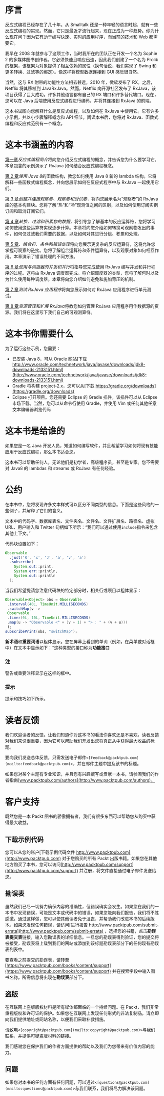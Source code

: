 # 序言

反应式编程已经存在了几十年。从 Smalltalk 还是一种年轻的语言时起，就有一些反应式编程的实现。然而，它只是最近才流行起来，现在正成为一种趋势。你为什么现在问？因为它有助于编写快速、实时的应用程序，而当前的技术和 Web 都需要它。

我早在 2008 年就参与了这项工作，当时我所在的团队正在开发一个名为 Sophie 2 的多媒体图书创作者。它必须快速且响应迅速，因此我们创建了一个名为 Prolib 的框架，该框架为对象提供了相互依赖的属性（换句话说，我们实现了 Swing 和更多转换、过滤等的绑定）。像这样将模型数据连接到 GUI 感觉很自然。

当然，这与 RX 附带的功能性方法相去甚远。2010 年，微软发布了 RX，之后，Netflix 将其移植到 JavaRxJava。然而，Netflix 向开源社区发布了 RxJava，该项目获得了巨大成功。许多其他语言都有自己的 RX 端口和许多替代端口。现在，您可以在 Java 后端使用反应式编程进行编码，并将其连接到 RxJava 的前端。

这本书试图向您解释什么是反应式编程，以及如何在 RxJava 中使用它。它有许多小示例，并以小步骤解释概念和 API 细节。阅读本书后，您将对 RxJava、函数式编程和反应式范例有一个概念。

# 这本书涵盖的内容

[第一章](1.html "Chapter 1. An Introduction to Reactive Programming")*反应式编程简介*将向您介绍反应式编程的概念，并告诉您为什么要学习它。本章包含的示例演示了 RxJava 如何结合反应式编程概念。

[第 2 章](2.html "Chapter 2. Using the Functional Constructions of Java 8")*使用 Java 8*的函数结构，教您如何使用 Java 8 新的 lambda 结构。它将解释一些函数式编程概念，并向您展示如何在反应式程序中与 RxJava 一起使用它们。

[第 3 章](3.html "Chapter 3. Creating and Connecting Observables, Observers, and Subjects")*创建并连接观察者、观察者和受试者*，将向您展示名为“观察者”的 RxJava 库的基本构建块。您将了解“热”和“冷”观测值之间的区别，以及如何使用订阅实例订阅和取消订阅它们。

[第 4 章](4.html "Chapter 4. Transforming, Filtering, and Accumulating Your Data")*转换、过滤和积累您的数据*，将引导您了解基本的反应运算符，您将学习如何使用这些运算符实现逐步计算。本章将向您介绍如何转换可观察物发出的事件，如何仅过滤我们需要的数据，以及如何对其进行分组、积累和处理。

[第 5 章](5.html "Chapter 5. Combinators, Conditionals, and Error Handling")、*组合符、条件和错误处理*将向您展示更复杂的反应运算符，这将允许您掌握可观察的链接。您将了解组合运算符和条件运算符，以及观察对象如何相互作用。本章演示了错误处理的不同方法。

[第 6 章](6.html "Chapter 6. Using Concurrency and Parallelism with Schedulers")*使用与调度器的并发和并行*将指导您完成使用 RxJava 编写并发和并行程序的过程。这将由 RxJava 调度器完成。将介绍调度器的类型，您将了解何时以及为什么使用每种调度器。本章将向您介绍如何避免和施加背压的机制。

[第 7 章](7.html "Chapter 7. Testing Your RxJava Application")*测试 RxJava 应用程序*将向您展示如何对 RxJava 应用程序进行单元测试。

[第 8 章](8.html "Chapter 8. Resource Management and Extending RxJava")*资源管理和扩展 RxJava*将教您如何管理 RxJava 应用程序用作数据源的资源。我们将在这里写下我们自己的可观测算符。

# 这本书你需要什么

为了运行这些示例，您需要：

*   已安装 Java 8，可从 Oracle 网站[下载 http://www.oracle.com/technetwork/java/javase/downloads/jdk8-downloads-2133151.html](http://www.oracle.com/technetwork/java/javase/downloads/jdk8-downloads-2133151.html)
*   Gradle 将构建 project-2.x，您可以从[下载 https://gradle.org/downloads](https://gradle.org/downloads)
*   Eclipse 打开项目。您还需要 Eclipse 的 Gradle 插件，该插件可以从 Eclipse 市场下载。当然，您可以从命令行使用 Gradle，并使用 Vim 或任何其他任意文本编辑器浏览代码

# 这本书是给谁的

如果您是一名 Java 开发人员，知道如何编写软件，并且希望学习如何将现有技能应用于反应式编程，那么本书适合您。

这本书可以帮助任何人，无论他们是初学者，高级程序员，甚至是专家。您不需要对 Java8 的 lambdas 和 streams 或 RxJava 有任何经验。

# 公约

在本书中，您将发现许多文本样式可以区分不同类型的信息。下面是这些风格的一些例子，并解释了它们的含义。

文本中的代码字、数据库表名、文件夹名、文件名、文件扩展名、路径名、虚拟 URL、用户输入和 Twitter 句柄如下所示：“我们可以通过使用`include`指令来包含其他上下文。”

代码块设置如下：

```java
Observable
  .just('R', 'x', 'J', 'a', 'v', 'a')
  .subscribe(
    System.out::print,
    System.err::println,
    System.out::println
  );
```

当我们希望提请您注意代码块的特定部分时，相关行或项目以粗体显示：

```java
Observable<Object> obs = Observable
 .interval(40L, TimeUnit.MILLISECONDS)
 .switchMap(v ->
 Observable
 .timer(0L, 10L, TimeUnit.MILLISECONDS)
 .map(u -> "Observable <" + (v + 1) + "> : " + (v + u)))
 );
subscribePrint(obs, "switchMap");

```

**新术语**和**重要词语**以粗体显示。您在屏幕上看到的单词（例如，在菜单或对话框中）在文本中显示如下：“这种类型的接口称为**功能接口**

### 注

警告或重要注释显示在这样的框中。

### 提示

提示和技巧如下所示。

# 读者反馈

我们欢迎读者的反馈。让我们知道你对这本书的看法你喜欢还是不喜欢。读者反馈对我们来说很重要，因为它可以帮助我们开发出您将真正从中获得最大收益的标题。

要向我们发送总体反馈，只需发送电子邮件`<[feedback@packtpub.com](mailto:feedback@packtpub.com)>`，并在邮件主题中提及该书的标题。

如果您对某个主题有专业知识，并且您有兴趣撰写或贡献一本书，请参阅我们的作者指南[www.packtpub.com/authors](http://www.packtpub.com/authors)。

# 客户支持

既然您是一本 Packt 图书的骄傲拥有者，我们有很多东西可以帮助您从购买中获得最大收益。

## 下载示例代码

您可以从您的账户[下载示例代码文件 http://www.packtpub.com](http://www.packtpub.com) 对于您购买的所有 Packt 出版书籍。如果您在其他地方购买了本书，您可以访问[http://www.packtpub.com/support](http://www.packtpub.com/support) 并注册，将文件直接通过电子邮件发送给您。

## 勘误表

虽然我们已尽一切努力确保内容的准确性，但错误确实会发生。如果您在我们的一本书中发现错误，可能是文本或代码中的错误，如果您能向我们报告，我们将不胜感激。通过这样做，您可以使其他读者免于沮丧，并帮助我们改进本书的后续版本。如果您发现任何错误，请访问[进行报告 http://www.packtpub.com/submit-errata](http://www.packtpub.com/submit-errata) ，选择您的书籍，点击**勘误表提交表**链接，输入您勘误表的详细信息。一旦您的勘误表得到验证，您的提交将被接受，勘误表将上载到我们的网站或添加到该标题勘误表部分下的任何现有勘误表列表中。

要查看之前提交的勘误表，请转至[https://www.packtpub.com/books/content/support](https://www.packtpub.com/books/content/support) 并在搜索字段中输入图书名称。所需信息将出现在**勘误表**部分下。

## 盗版

在互联网上盗版版权材料是所有媒体都面临的一个持续问题。在 Packt，我们非常重视版权和许可证的保护。如果您在互联网上发现任何形式的非法复制品，请立即向我们提供地址或网站名称，以便我们采取补救措施。

请致电`<[copyright@packtpub.com](mailto:copyright@packtpub.com)>`与我们联系，并提供可疑盗版材料的链接。

我们感谢您在保护我们的作者方面提供的帮助以及我们为您带来有价值内容的能力。

## 问题

如果您对本书的任何方面有任何问题，可以通过`<[questions@packtpub.com](mailto:questions@packtpub.com)>`与我们联系，我们将尽力解决该问题。